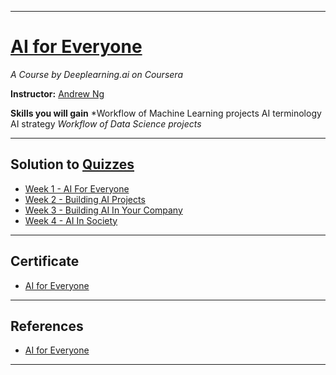 ------------------------------------------------------------------------------------------

# [AI for Everyone](https://www.coursera.org/learn/ai-for-everyone/home/welcome)
*A Course by Deeplearning.ai on Coursera*

**Instructor:** [Andrew Ng](https://www.coursera.org/instructor/andrewng) 

**Skills you will gain**
*Workflow of Machine Learning projects   AI terminology    AI strategy   *Workflow of Data Science projects*

---------------------------------------------------------------------------------------------

## Solution to [Quizzes](https://github.com/SHANK885/AI-for-Everyone/tree/master/Quizzes)
* [Week 1 - AI For Everyone](https://github.com/SHANK885/AI-for-Everyone/blob/master/Quizzes/Week%201%20Quiz.pdf)
* [Week 2 - Building AI Projects](https://github.com/SHANK885/AI-for-Everyone/blob/master/Quizzes/Week%202%20Quiz.pdf)
* [Week 3 - Building AI In Your Company](https://github.com/SHANK885/AI-for-Everyone/blob/master/Quizzes/Week%203%20Quiz.pdf)
* [Week 4 - AI In Society](https://github.com/SHANK885/AI-for-Everyone/blob/master/Quizzes/Week%204%20Quiz.pdf)

----------------------------------------------------------------------------------------------

## Certificate

- [AI for Everyone](https://www.coursera.org/account/accomplishments/certificate/QW4BSXU5W35Y)

----------------------------------------------------------------------------------------------

## References

- [AI for Everyone](https://www.coursera.org/learn/ai-for-everyone/home/welcome)

-----------------------------------------------------------------------------------------------
